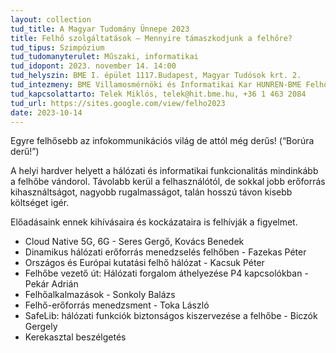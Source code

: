 ```yaml
---
layout: collection
tud_title: A Magyar Tudomány Ünnepe 2023
title: Felhő szolgáltatások – Mennyire támaszkodjunk a felhőre?
tud_tipus: Szimpózium
tud_tudomanyterulet: Műszaki, informatikai
tud_idopont: 2023. november 14. 14:00 
tud_helyszin: BME I. épület 1117.Budapest, Magyar Tudósok krt. 2. 
tud_intezmeny: BME Villamosmérnöki és Informatikai Kar HUNREN-BME Felhő alkalmazások kutatocsoport HUNREN-BME Informatikai Rendszerek Kutatócsoport
tud_kapcsolattarto: Telek Miklós, telek@hit.bme.hu, +36 1 463 2084
tud_url: https://sites.google.com/view/felho2023
date: 2023-10-14
---
```

Egyre felhősebb az infokommunikációs világ de attól még derűs! (“Borúra derű!”)

A helyi hardver helyett a hálózati és informatikai funkcionalitás mindinkább a felhőbe vándorol.  Távolabb kerül a felhasználótól, de sokkal jobb erőforrás kihasználtságot, nagyobb rugalmasságot, talán hosszú távon kisebb költséget igér.

Előadásaink ennek kihívásaira és kockázataira is felhívják a figyelmet.

 - Cloud Native 5G, 6G - Seres Gergő, Kovács Benedek
 - Dinamikus hálózati erőforrás menedzselés felhőben - Fazekas Péter
 - Országos és Európai kutatási felhő hálózat - Kacsuk Péter
 - Felhőbe vezető út: Hálózati forgalom áthelyezése P4 kapcsolókban - Pekár Adrián
 - Felhőalkalmazások - Sonkoly Balázs
 - Felhő-erőforrás menedzsment - Toka László 
 - SafeLib: hálózati funkciók biztonságos kiszervezése a felhőbe - Biczók Gergely
 - Kerekasztal beszélgetés
